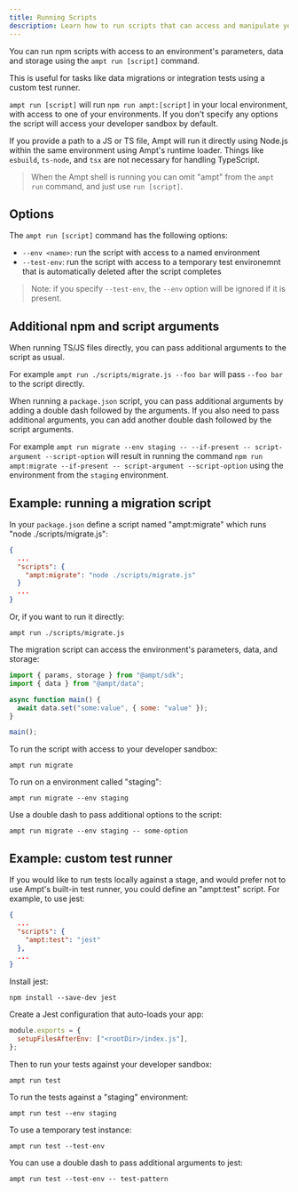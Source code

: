 ```yaml
---
title: Running Scripts
description: Learn how to run scripts that can access and manipulate your Ampt environments.
---
```


You can run npm scripts with access to an environment's parameters, data and storage using the `ampt run [script]` command.

This is useful for tasks like data migrations or integration tests using a custom test runner.

`ampt run [script]` will run `npm run ampt:[script]` in your local environment, with access to one of your environments. If you don't specify any options the script will access your developer sandbox by default.

If you provide a path to a JS or TS file, Ampt will run it directly using Node.js within the same environment using Ampt's runtime loader. Things like `esbuild`, `ts-node`, and `tsx` are not necessary for handling TypeScript.

> When the Ampt shell is running you can omit "ampt" from the `ampt run` command, and just use `run [script]`.

## Options

The `ampt run [script]` command has the following options:

- `--env <name>`: run the script with access to a named environment
- `--test-env`: run the script with access to a temporary test environemnt that is automatically deleted after the script completes

> Note: if you specify `--test-env`, the `--env` option will be ignored if it is present.

## Additional npm and script arguments

When running TS/JS files directly, you can pass additional arguments to the script as usual.

For example `ampt run ./scripts/migrate.js --foo bar` will pass `--foo bar` to the script directly.

When running a `package.json` script, you can pass additional arguments by adding a double dash followed by the arguments. If you also need to pass additional arguments, you can add another double dash followed by the script arguments.

For example `ampt run migrate --env staging -- --if-present -- script-argument --script-option` will result in running the command `npm run ampt:migrate --if-present -- script-argument --script-option` using the environment from the `staging` environment.

## Example: running a migration script

In your `package.json` define a script named "ampt:migrate" which runs "node ./scripts/migrate.js":

```json title="package.json", copy=false
{
  ...
  "scripts": {
    "ampt:migrate": "node ./scripts/migrate.js"
  }
  ...
}
```

Or, if you want to run it directly:

`ampt run ./scripts/migrate.js`

The migration script can access the environment's parameters, data, and storage:

```javascript title="migrate.js", copy=false
import { params, storage } from "@ampt/sdk";
import { data } from "@ampt/data";

async function main() {
  await data.set("some:value", { some: "value" });
}

main();
```

To run the script with access to your developer sandbox:

`ampt run migrate`

To run on a environment called "staging":

`ampt run migrate --env staging`

Use a double dash to pass additional options to the script:

`ampt run migrate --env staging -- some-option`

## Example: custom test runner

If you would like to run tests locally against a stage, and would prefer not to use Ampt's built-in test runner, you could define an "ampt:test" script. For example, to use jest:

```json title="package.json", copy=false
{
  ...
  "scripts": {
    "ampt:test": "jest"
  },
  ...
}
```

Install jest:

`npm install --save-dev jest`

Create a Jest configuration that auto-loads your app:

```javascript title="jest.config.js", copy=false
module.exports = {
  setupFilesAfterEnv: ["<rootDir>/index.js"],
};
```

Then to run your tests against your developer sandbox:

`ampt run test`

To run the tests against a "staging" environment:

`ampt run test --env staging`

To use a temporary test instance:

`ampt run test --test-env`

You can use a double dash to pass additional arguments to jest:

`ampt run test --test-env -- test-pattern`
